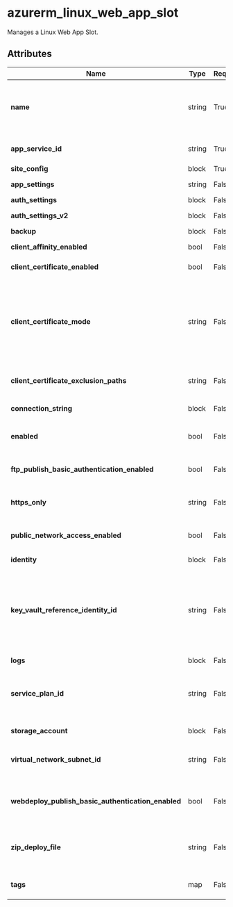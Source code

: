 # azurerm_linux_web_app_slot

Manages a Linux Web App Slot.

## Attributes

| Name | Type | Required? | Default  | possible values | Description |
| ---- | ---- | --------- | -------- | ----------- | ----------- |
| **name** | string | True | -  |  -  | The name which should be used for this Linux Web App Slot. Changing this forces a new Linux Web App Slot to be created. | 
| **app_service_id** | string | True | -  |  -  | The ID of the Linux Web App this Deployment Slot will be part of. | 
| **site_config** | block | True | -  |  -  | A `site_config` block. | 
| **app_settings** | string | False | -  |  -  | A map of key-value pairs of App Settings. | 
| **auth_settings** | block | False | -  |  -  | An `auth_settings` block. | 
| **auth_settings_v2** | block | False | -  |  -  | An `auth_settings_v2` block. | 
| **backup** | block | False | -  |  -  | A `backup` block. | 
| **client_affinity_enabled** | bool | False | -  |  -  | Should Client Affinity be enabled? | 
| **client_certificate_enabled** | bool | False | -  |  -  | Should Client Certificates be enabled? | 
| **client_certificate_mode** | string | False | `Required`  |  `Required`, `Optional`, `OptionalInteractiveUser`  | The Client Certificate mode. Possible values are `Required`, `Optional`, and `OptionalInteractiveUser`. This property has no effect when `client_cert_enabled` is `false`. Defaults to `Required`. | 
| **client_certificate_exclusion_paths** | string | False | -  |  -  | Paths to exclude when using client certificates, separated by ; | 
| **connection_string** | block | False | -  |  -  | One or more `connection_string` blocks. | 
| **enabled** | bool | False | `True`  |  -  | Should the Linux Web App be enabled? Defaults to `true`. | 
| **ftp_publish_basic_authentication_enabled** | bool | False | `True`  |  -  | Should the default FTP Basic Authentication publishing profile be enabled. Defaults to `true`. | 
| **https_only** | string | False | -  |  -  | Should the Linux Web App require HTTPS connections. | 
| **public_network_access_enabled** | bool | False | `True`  |  -  | Should public network access be enabled for the Web App. Defaults to `true`. | 
| **identity** | block | False | -  |  -  | An `identity` block. | 
| **key_vault_reference_identity_id** | string | False | -  |  -  | The User Assigned Identity ID used for accessing KeyVault secrets. The identity must be assigned to the application in the `identity` block. [For more information see - Access vaults with a user-assigned identity](https://docs.microsoft.com/azure/app-service/app-service-key-vault-references#access-vaults-with-a-user-assigned-identity). | 
| **logs** | block | False | -  |  -  | A `logs` block. | 
| **service_plan_id** | string | False | -  |  -  | The ID of the Service Plan in which to run this slot. If not specified the same Service Plan as the Linux Web App will be used. | 
| **storage_account** | block | False | -  |  -  | One or more `storage_account` blocks. | 
| **virtual_network_subnet_id** | string | False | -  |  -  | The subnet id which will be used by this Web App Slot for [regional virtual network integration](https://docs.microsoft.com/en-us/azure/app-service/overview-vnet-integration#regional-virtual-network-integration). | 
| **webdeploy_publish_basic_authentication_enabled** | bool | False | `True`  |  -  | Should the default WebDeploy Basic Authentication publishing credentials enabled. Defaults to`true`. | 
| **zip_deploy_file** | string | False | -  |  -  | The local path and filename of the Zip packaged application to deploy to this Linux Web App. | 
| **tags** | map | False | -  |  -  | A mapping of tags that should be assigned to the Linux Web App. | 

